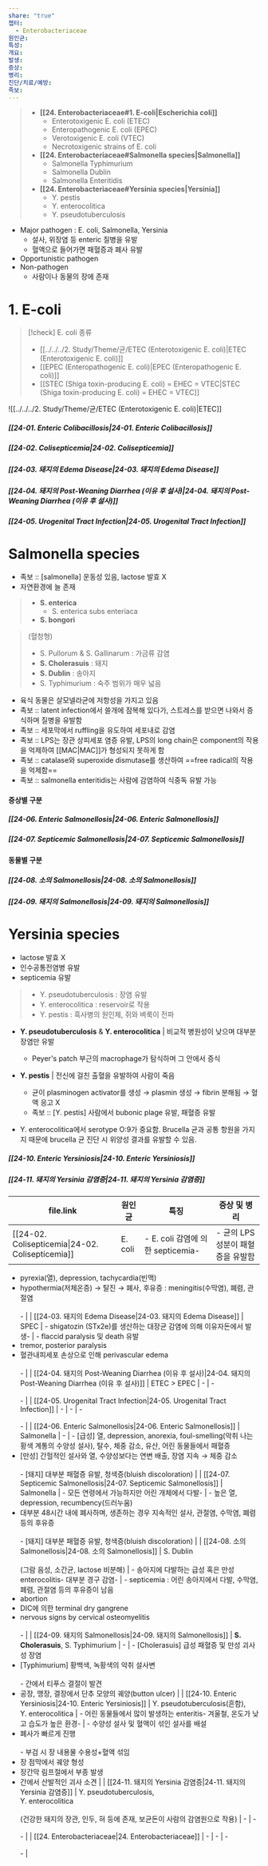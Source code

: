 ```yaml
---
share: "true"
챕터:
  - Enterobacteriaceae
원인균: 
특성: 
개요: 
발생: 
증상: 
병리: 
진단/치료/예방: 
족보: 
---
```


> - **[[24. Enterobacteriaceae#1. E-coli|Escherichia coli]]**
> 	- Enterotoxigenic E. coli (ETEC)
> 	- Enteropathogenic E. coli (EPEC)
> 	- Verotoxigenic E. coli (VTEC)
> 	- Necrotoxigenic strains of E. coli
> - **[[24. Enterobacteriaceae#Salmonella species|Salmonella]]**
> 	- Salmonella Typhimurium
> 	- Salmonella Dublin
> 	- Salmonella Enteritidis
> - **[[24. Enterobacteriaceae#Yersinia species|Yersinia]]**
> 	- Y. pestis
> 	- Y. enterocolitica
> 	- Y. pseudotuberculosis

- Major pathogen : E. coli, Salmonella, Yersinia
	- 설사, 위장염 등 enteric 질병을 유발
	- 혈액으로 들어가면 패혈증과 폐사 유발
- Opportunistic pathogen
- Non-pathogen
	- 사람이나 동물의 장에 존재

# 1. E-coli

>[!check] E. coli 종류
>- [[../../../2. Study/Theme/균/ETEC (Enterotoxigenic E. coli)|ETEC (Enterotoxigenic E. coli)]]
>- [[EPEC (Enteropathogenic E. coli)|EPEC (Enteropathogenic E. coli)]]
>- [[STEC (Shiga toxin-producing E. coli) = EHEC = VTEC|STEC (Shiga toxin-producing E. coli) = EHEC = VTEC]]

![[../../../2. Study/Theme/균/ETEC (Enterotoxigenic E. coli)|ETEC]]

##### [[24-01. Enteric Colibacillosis|24-01. Enteric Colibacillosis]]

##### [[24-02. Colisepticemia|24-02. Colisepticemia]]

##### [[24-03. 돼지의 Edema Disease|24-03. 돼지의 Edema Disease]]

##### [[24-04. 돼지의 Post-Weaning Diarrhea (이유 후 설사)|24-04. 돼지의 Post-Weaning Diarrhea (이유 후 설사)]]

##### [[24-05. Urogenital Tract Infection|24-05. Urogenital Tract Infection]]

# Salmonella species

- 족보 :: [salmonella] 운동성 있음, lactose 발효 X
- 자연환경에 늘 존재

>- **S. enterica** 
>	- S. enterica subs enteriaca
>- **S. bongori**

>(혈청형)
>- S. Pullorum & S. Gallinarum : 가금류 감염
>- **S. Cholerasuis** : 돼지
>- **S. Dublin** : 송아지
>- S. Typhimurium : 숙주 범위가 매우 넓음

- 육식 동물은 살모넬라균에 저항성을 가지고 있음
- 족보 :: latent infection에서 쓸개에 잠복해 있다가, 스트레스를 받으면 나와서 증식하며 질병을 유발함
- 족보 :: 세포막에서 ruffling을 유도하여 세포내로 감염
- 족보 :: LPS는 장관 상피세포 염증 유발, LPS의 long chain은 component의 작용을 억제하여 [[MAC|MAC]]가 형성되지 못하게 함
- 족보 :: catalase와 superoxide dismutase를 생산하여 ==free radical의 작용을 억제함== 
- 족보 :: salmonella enteritidis는 사람에 감염하여 식중독 유발 가능

#### 증상별 구분

##### [[24-06. Enteric Salmonellosis|24-06. Enteric Salmonellosis]]

##### [[24-07. Septicemic Salmonellosis|24-07. Septicemic Salmonellosis]]

#### 동물별 구분

##### [[24-08. 소의 Salmonellosis|24-08. 소의 Salmonellosis]]

##### [[24-09. 돼지의 Salmonellosis|24-09. 돼지의 Salmonellosis]]

# Yersinia species

- lactose 발효 X
- 인수공통전염병 유발
- septicemia 유발

>-  Y. pseudotuberculosis : 장염 유발
> - Y. enterocolitica : reservoir로 작용
> - Y. pestis : 흑사병의 원인체, 쥐와 벼룩이 전파

- **Y. pseudotuberculosis** & **Y. enterocolitica** | 비교적 병원성이 낮으며 대부분 장염만 유발
	- Peyer's patch 부근의 macrophage가 탐식하며 그 안에서 증식
- **Y. pestis** | 전신에 걸친 출혈을 유발하여 사람이 죽음
	- 균이 plasminogen activator를 생성 → plasmin 생성 → fibrin 분해됨 → 혈액 응고 X
	- 족보 :: [Y. pestis] 사람에서 bubonic plage 유발, 패혈증 유발

- Y. enterocolitica에서 serotype O:9가 중요함. Brucella 균과 공통 항원을 가지지 때문에 brucella 균 진단 시 위양성 결과를 유발할 수 있음.

##### [[24-10. Enteric Yersiniosis|24-10. Enteric Yersiniosis]]

##### [[24-11. 돼지의 Yersinia 감염증|24-11. 돼지의 Yersinia 감염증]]

| file.link                                                                                                                     | 원인균                                                                                              | 특징                                                    | 증상 및 병리                                                                                                                                                                                            |
| ----------------------------------------------------------------------------------------------------------------------------- | ------------------------------------------------------------------------------------------------ | ----------------------------------------------------- | -------------------------------------------------------------------------------------------------------------------------------------------------------------------------------------------------- |
| [[24-02. Colisepticemia\|24-02. Colisepticemia]]                                           | E. coli                                                                                          | - E. coli 감염에 의한 septicemia\-                         | - 균의 LPS 성분이 패혈증을 유발함
- pyrexia(열), depression, tachycardia(빈맥)
- hypothermia(저체온증) → 탈진 → 폐사, 후유증 : meningitis(수막염), 폐렴, 관절염<br><br>\-                                                            |
| [[24-03. 돼지의 Edema Disease\|24-03. 돼지의 Edema Disease]]                                     | SPEC                                                                                             | - shigatozin (STx2e)를 생산하는 대장균 감염에 의해 이유자돈에서 발생\-     | - flaccid paralysis 및 death 유발 
- tremor, posterior paralysis
- 혈관내피세포 손상으로 인해 perivascular edema<br><br>\-                                                                                        |
| [[24-04. 돼지의 Post-Weaning Diarrhea (이유 후 설사)\|24-04. 돼지의 Post-Weaning Diarrhea (이유 후 설사)]] | ETEC > EPEC                                                                                      | \-                                                    | \-<br><br>\-                                                                                                                                                                                       |
| [[24-05. Urogenital Tract Infection\|24-05. Urogenital Tract Infection]]                   | \-                                                                                               | \-                                                    | \-<br><br>\-                                                                                                                                                                                       |
| [[24-06. Enteric Salmonellosis\|24-06. Enteric Salmonellosis]]                             | Salmonella                                                                                       | \-                                                    | - [급성] 열, depression, anorexia, foul-smelling(악취 나는 황색 계통의 수양성 설사), 탈수, 체중 감소, 유산, 어린 동물들에서 패혈증
- [만성] 간헐적인 설사와 열, 수양성보다는 연변 배출, 장염 지속 → 체중 감소<br><br>- [돼지] 대부분 패혈증 유발, 청색증(bluish discoloration) |
| [[24-07. Septicemic Salmonellosis\|24-07. Septicemic Salmonellosis]]                       | Salmonella                                                                                       | - 모든 연령에서 가능하지만 어린 개체에서 다발\-                          | - 높은 열, depression, recumbency(드러누움)
- 대부분 48시간 내에 폐사하며, 생존하는 경우 지속적인 설사, 관절염, 수막염, 폐렴 등의 후유증<br><br>- [돼지] 대부분 패혈증 유발, 청색증(bluish discoloration)                                                  |
| [[24-08. 소의 Salmonellosis\|24-08. 소의 Salmonellosis]]                                       | S. Dublin<br><br>(그람 음성, 소간균, lactose 비분해)                                                       | - 송아지에 다발하는 급성 혹은 만성 enterocolitis- 대부분 경구 감염\-       | - septicemia : 어린 송아지에서 다발, 수막염, 폐렴, 관절염 등의 후유증이 남음
- abortion
- DIC에 의한 terminal dry gangrene
- nervous signs by cervical osteomyelitis<br><br>\-                                                 |
| [[24-09. 돼지의 Salmonellosis\|24-09. 돼지의 Salmonellosis]]                                     | **S. Cholerasuis**, S. Typhimurium                                                               | \-                                                    | - [Cholerasuis] 급성 패혈증 및 만성 괴사성 장염
- [Typhimurium] 황백색, 녹황색의 악취 설사변<br><br>- 간에서 티푸스 결절이 발견
- 공장, 맹장, 결장에서 단추 모양의 궤양(button ulcer)                                                                 |
| [[24-10. Enteric Yersiniosis\|24-10. Enteric Yersiniosis]]                                 | Y. pseudotuberculosis(흔함),<br>Y. enterocolitica                                                  | - 어린 동물들에서 많이 발생하는 enteritis- 겨울철, 온도가 낮고 습도가 높은 환경\- | - 수양성 설사 및 혈액이 섞인 설사를 배설
- 폐사가 빠르게 진행<br><br>- 부검 시 장 내용물 수용성+혈액 섞임
- 장 점막에서 궤양 형성
- 장간막 림프절에서 부종 발생
- 간에서 산발적인 괴사 소견                                                                              |
| [[24-11. 돼지의 Yersinia 감염증\|24-11. 돼지의 Yersinia 감염증]]                                       | Y. pseudotuberculosis, <br>Y. enterocolitica<br><br>(건강한 돼지의 장관, 인두, 혀 등에 존재, 보균돈이 사람의 감염원으로 작용) | \-                                                    | \-<br><br>\-                                                                                                                                                                                       |
| [[24. Enterobacteriaceae\|24. Enterobacteriaceae]]                                         | \-                                                                                               | \-                                                    | \-<br><br>\-                                                                                                                                                                                       |


